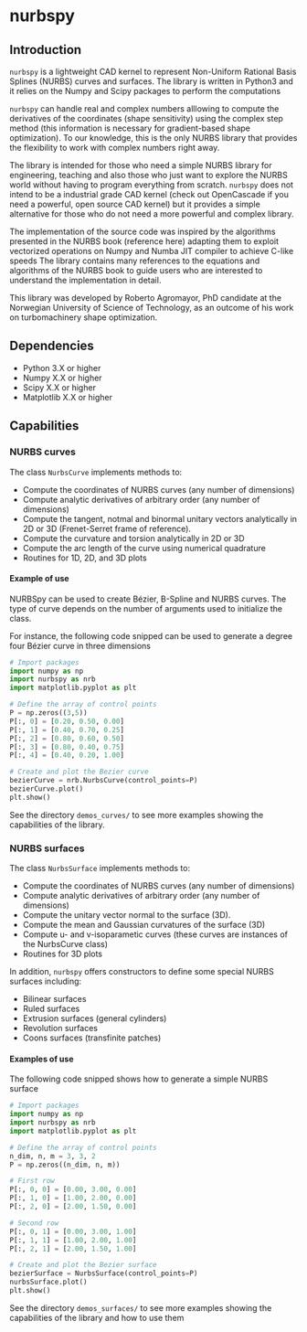 # nurbspy


## Introduction
`nurbspy` is a lightweight CAD kernel to represent Non-Uniform Rational Basis Splines (NURBS) curves and surfaces. The library is written in Python3 and it relies on the Numpy and Scipy packages to perform the computations 

`nurbspy` can handle real and complex numbers alllowing to compute the derivatives of the coordinates (shape sensitivity) using the complex step method (this information is necessary for gradient-based shape optimization). To our knowledge, this is the only NURBS library that provides the flexibility to work with complex numbers right away.

The library is intended for those who need a simple NURBS library for engineering, teaching and also those who just want to explore the NURBS world without having to program everything from scratch. `nurbspy` does not intend to be a industrial grade CAD kernel (check out OpenCascade if you need a powerful, open source CAD kernel) but it provides a simple alternative for those who do not need a more powerful and complex library.


The implementation of the source code was inspired by the algorithms presented in the NURBS book (reference here) adapting them to exploit vectorized operations on Numpy and Numba JIT compiler to achieve C-like speeds The library contains many references to the equations and algorithms of the NURBS book to guide users who are interested to understand the implementation in detail. 


This library was developed by Roberto Agromayor, PhD candidate at the Norwegian University of Science of Technology, as an outcome of his work on turbomachinery shape optimization.


 
## Dependencies

- Python 3.X or higher
- Numpy X.X or higher
- Scipy X.X or higher
- Matplotlib X.X or higher


## Capabilities

### NURBS curves

The class `NurbsCurve` implements methods to:

- Compute the coordinates of NURBS curves (any number of dimensions)
- Compute analytic derivatives of arbitrary order (any number of dimensions)
- Compute the tangent, notmal and binormal unitary vectors analytically in 2D or 3D (Frenet-Serret frame of reference).
- Compute the curvature and torsion analytically in 2D or 3D
- Compute the arc length of the curve using numerical quadrature
- Routines for 1D, 2D, and 3D plots


#### Example of use

NURBSpy can  be used to create Bézier, B-Spline and NURBS curves. The type of curve depends on the number of arguments used to initialize the class.

For instance, the following code snipped can be used to generate a degree four Bézier curve in three dimensions

```py
# Import packages
import numpy as np
import nurbspy as nrb
import matplotlib.pyplot as plt

# Define the array of control points
P = np.zeros((3,5))
P[:, 0] = [0.20, 0.50, 0.00]
P[:, 1] = [0.40, 0.70, 0.25]
P[:, 2] = [0.80, 0.60, 0.50]
P[:, 3] = [0.80, 0.40, 0.75]
P[:, 4] = [0.40, 0.20, 1.00]

# Create and plot the Bezier curve
bezierCurve = nrb.NurbsCurve(control_points=P)
bezierCurve.plot()
plt.show()
```

See the directory `demos_curves/` to see more examples showing the capabilities of the library.



### NURBS surfaces


The class `NurbsSurface` implements methods to:

- Compute the coordinates of NURBS curves (any number of dimensions)
- Compute analytic derivatives of arbitrary order (any number of dimensions)
- Compute the unitary vector normal to the surface (3D).
- Compute the mean and Gaussian curvatures of the surface (3D)
- Compute u- and v-isoparametic curves (these curves are instances of the NurbsCurve class)
- Routines for 3D plots

In addition, `nurbspy` offers constructors to define some special NURBS surfaces including:

- Bilinear surfaces
- Ruled surfaces
- Extrusion surfaces (general cylinders)
- Revolution surfaces
- Coons surfaces (transfinite patches)



#### Examples of use

The following code snipped shows how to generate a simple NURBS surface

```py
# Import packages
import numpy as np
import nurbspy as nrb
import matplotlib.pyplot as plt

# Define the array of control points
n_dim, n, m = 3, 3, 2
P = np.zeros((n_dim, n, m))

# First row
P[:, 0, 0] = [0.00, 3.00, 0.00]
P[:, 1, 0] = [1.00, 2.00, 0.00]
P[:, 2, 0] = [2.00, 1.50, 0.00]

# Second row
P[:, 0, 1] = [0.00, 3.00, 1.00]
P[:, 1, 1] = [1.00, 2.00, 1.00]
P[:, 2, 1] = [2.00, 1.50, 1.00]

# Create and plot the Bezier surface
bezierSurface = NurbsSurface(control_points=P)
nurbsSurface.plot()
plt.show()
```

See the directory `demos_surfaces/` to see more examples showing the capabilities of the library and how to use them


